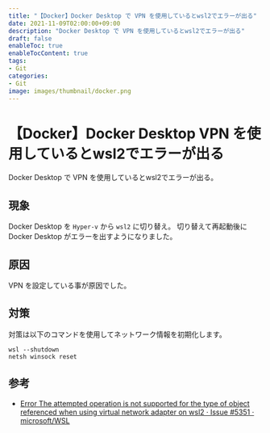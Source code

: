 ```yaml
---
title: "【Docker】Docker Desktop で VPN を使用しているとwsl2でエラーが出る"
date: 2021-11-09T02:00:00+09:00
description: "Docker Desktop で VPN を使用しているとwsl2でエラーが出る"
draft: false
enableToc: true
enableTocContent: true
tags: 
- Git
categories: 
- Git
image: images/thumbnail/docker.png
---
```


# 【Docker】Docker Desktop VPN を使用しているとwsl2でエラーが出る
Docker Desktop で VPN を使用しているとwsl2でエラーが出る。

## 現象
Docker Desktop を `Hyper-v` から `wsl2` に切り替え。
切り替えて再起動後に Docker Desktop がエラーを出すようになりました。

## 原因
VPN を設定している事が原因でした。

## 対策
対策は以下のコマンドを使用してネットワーク情報を初期化します。

```
wsl --shutdown
netsh winsock reset
```

## 参考
* <a href="https://github.com/microsoft/WSL/issues/5351#issuecomment-645298068" target="_blank" rel="nofollow noopener">Error The attempted operation is not supported for the type of object referenced when using virtual network adapter on wsl2 · Issue #5351 · microsoft/WSL</a>
